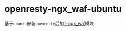 # openresty-ngx_waf-ubuntu

基于`ubuntu`安装`openresty`后加上[ngx_waf](https://github.com/ADD-SP/ngx_waf)模块
